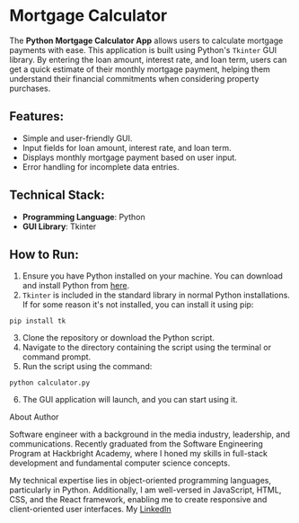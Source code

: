 # Mortgage Calculator

The **Python Mortgage Calculator App** allows users to calculate mortgage payments with ease. This application is built using Python's `Tkinter` GUI library. By entering the loan amount, interest rate, and loan term, users can get a quick estimate of their monthly mortgage payment, helping them understand their financial commitments when considering property purchases.

## Features:

- Simple and user-friendly GUI.
- Input fields for loan amount, interest rate, and loan term.
- Displays monthly mortgage payment based on user input.
- Error handling for incomplete data entries.

## Technical Stack:

- **Programming Language**: Python
- **GUI Library**: Tkinter

## How to Run:

1. Ensure you have Python installed on your machine. You can download and install Python from [here](https://www.python.org/downloads/).
2. `Tkinter` is included in the standard library in normal Python installations. If for some reason it's not installed, you can install it using pip:

```
pip install tk
```

3. Clone the repository or download the Python script.
4. Navigate to the directory containing the script using the terminal or command prompt.
5. Run the script using the command:

```
python calculator.py
```

6. The GUI application will launch, and you can start using it.

About Author

Software engineer with a background in the media industry, leadership, and communications. Recently graduated from the Software Engineering Program at Hackbright Academy, where I honed my skills in full-stack development and fundamental computer science concepts.

My technical expertise lies in object-oriented programming languages, particularly in Python. Additionally, I am well-versed in JavaScript, HTML, CSS, and the React framework, enabling me to create responsive and client-oriented user interfaces. My [LinkedIn](https://www.linkedin.com/in/trushmi/)
